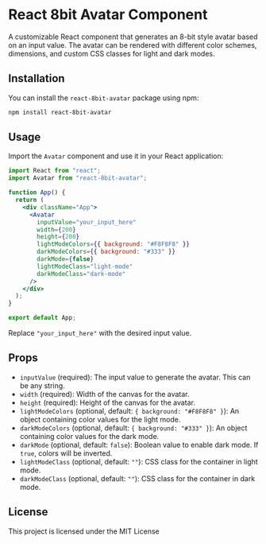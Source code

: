 # React 8bit Avatar Component

A customizable React component that generates an 8-bit style avatar based on an input value. The avatar can be rendered with different color schemes, dimensions, and custom CSS classes for light and dark modes.

## Installation

You can install the `react-8bit-avatar` package using npm:

```bash
npm install react-8bit-avatar
```

## Usage

Import the `Avatar` component and use it in your React application:

```jsx
import React from "react";
import Avatar from "react-8bit-avatar";

function App() {
  return (
    <div className="App">
      <Avatar
        inputValue="your_input_here"
        width={200}
        height={200}
        lightModeColors={{ background: "#F8F8F8" }}
        darkModeColors={{ background: "#333" }}
        darkMode={false}
        lightModeClass="light-mode"
        darkModeClass="dark-mode"
      />
    </div>
  );
}

export default App;
```

Replace `"your_input_here"` with the desired input value.

## Props

- `inputValue` (required): The input value to generate the avatar. This can be any string.
- `width` (required): Width of the canvas for the avatar.
- `height` (required): Height of the canvas for the avatar.
- `lightModeColors` (optional, default: `{ background: "#F8F8F8" }`): An object containing color values for the light mode.
- `darkModeColors` (optional, default: `{ background: "#333" }`): An object containing color values for the dark mode.
- `darkMode` (optional, default: `false`): Boolean value to enable dark mode. If `true`, colors will be inverted.
- `lightModeClass` (optional, default: `""`): CSS class for the container in light mode.
- `darkModeClass` (optional, default: `""`): CSS class for the container in dark mode.

## License

This project is licensed under the MIT License